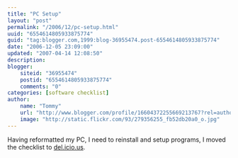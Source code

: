 ```yaml
---
title: "PC Setup"
layout: "post"
permalink: "/2006/12/pc-setup.html"
uuid: "6554614805933875774"
guid: "tag:blogger.com,1999:blog-36955474.post-6554614805933875774"
date: "2006-12-05 23:09:00"
updated: "2007-04-14 12:08:50"
description: 
blogger:
    siteid: "36955474"
    postid: "6554614805933875774"
    comments: "0"
categories: [software checklist]
author: 
    name: "Tommy"
    url: "http://www.blogger.com/profile/16604372255669213767?rel=author"
    image: "http://static.flickr.com/93/279356255_fb52db20a0_o.jpg"
---
```


<div class="css-full-post-content js-full-post-content">
Having reformatted my PC, I need to reinstall and setup programs, I moved the checklist to <a href="http://del.icio.us/ParaTom/installed">del.icio.us</a>.

</div>